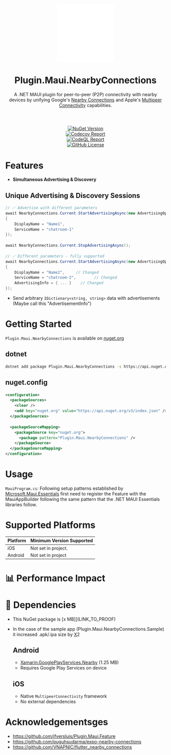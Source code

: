<div align="center">
  <picture>
    <img src=".assets/nuget.svg" width="180">
  </picture>

  <h1>
    Plugin.Maui.NearbyConnections
  </h1>
  <p>
    A .NET MAUI plugin for peer-to-peer (P2P) connectivity with nearby devices by unifying Google's <a href="https://developers.google.com/nearby/connections/overview" target="_blank">Nearby Connections</a> and Apple's <a href="https://developer.apple.com/documentation/multipeerconnectivity" target="_blank">Multipeer Connectivity</a> capabilities.
  </p>
</div>
<h1>
</h1>
</br>

<div align="center">
  <div>
    <a href="https://www.nuget.org/packages/Plugin.Maui.NearbyConnections">
      <img alt="NuGet Version" src="https://img.shields.io/nuget/v/Plugin.Maui.NearbyConnections">
    </a>
  </div>
  <div>
    <a href="https://codecov.io/gh/phunkeler/Plugin.Maui.NearbyConnections">
      <img alt="Codecov Report" src="https://img.shields.io/codecov/c/gh/phunkeler/Plugin.Maui.NearbyConnections/main?">
    </a>
  </div>
  <div>
    <a href="https://github.com/phunkeler/Plugin.Maui.NearbyConnections/actions/workflows/codeql.yml">
        <img alt="CodeQL Report" src="https://github.com/phunkeler/Plugin.Maui.NearbyConnections/actions/workflows/codeql.yml/badge.svg">
    </a>
  </div>
  <div>
    <a href="https://github.com/phunkeler/Plugin.Maui.NearbyConnections/blob/main/LICENSE">
      <img alt="GitHub License" src="https://img.shields.io/github/license/phunkeler/Plugin.Maui.NearbyConnections">
    </a>
  </div>
  </p>
</div>

# Features
- **Simultaneous Advertising & Discovery**

## **Unique Advertising & Discovery Session**s
```csharp
// ✅ Advertise with different parameters
await NearbyConnections.Current.StartAdvertisingAsync(new AdvertisingOptions
{
    DisplayName = "Name1",
    ServiceName = "chatroom-1"
});

await NearbyConnections.Current.StopAdvertisingAsync();

// ✅ Different parameters - fully supported
await NearbyConnections.Current.StartAdvertisingAsync(new AdvertisingOptions
{
    DisplayName = "Name2",     // Changed
    ServiceName = "chatroom-2",        // Changed
    AdvertisingInfo = { ... }    // Changed
});
```
  - Send arbitrary `IDictionary<string, string>` data with advertisements (Maybe call this "AdvertisementInfo")

# Getting Started
`Plugin.Maui.NearbyConnections` is available on [nuget.org](https://www.nuget.org/packages/Plugin.Maui.NearbyConnections)

## **dotnet**
```bash
dotnet add package Plugin.Maui.NearbyConnections -s https://api.nuget.org/v3/index.json
```

## **nuget.config**
```xml
<configuration>
  <packageSources>
    <clear />
    <add key="nuget.org" value="https://api.nuget.org/v3/index.json" />
  </packageSources>

  <packageSourceMapping>
    <packageSource key="nuget.org">
      <package pattern="Plugin.Maui.NearbyConnections" />
    </packageSource>
  </packageSourceMapping>
</configuration>

```

</details>

# Usage
`MauiProgram.cs`:
Following setup patterns established by [Microsoft.Maui.Essentials](https://www.nuget.org/packages/Microsoft.Maui.Essentials) first need to register the Feature with the MauiAppBuilder following the same pattern that the .NET MAUI Essentials libraries follow.

# Supported Platforms

| Platform | Minimum Version Supported |
|----------|---------------------------|
| iOS      | Not set in project.       |
| Android  | Not set in project        |

 # 📊 Performance Impact


# 🔗 Dependencies
- This NuGet package is [x MB]](LINK_TO_PROOF)
- In the case of the sample app (Plugin.Maui.NearbyConnections.Sample) it increased .apk/.ipa size by [X](LINK_TO_PROOF)2

  ## Android
  - [Xamarin.GooglePlayServices.Nearby](https://www.nuget.org/packages/Xamarin.GooglePlayServices.Nearby/) (1.25 MB)
  - Requires Google Play Services on device

  ## iOS
  - Native `MultipeerConnectivity` framework
  - No external dependencies

# Acknowledgementsges

-   https://github.com/jfversluis/Plugin.Maui.Feature
-   https://github.com/puguhsudarma/expo-nearby-connections
-   https://github.com/VNAPNIC/flutter_nearby_connections
